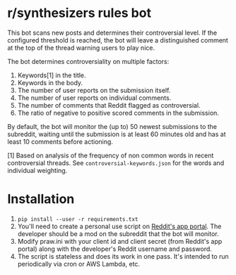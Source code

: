 # r/synthesizers rules bot

This bot scans new posts and determines their controversial level. If the configured threshold is reached, the bot will leave a distinguished comment at the top of the thread warning users to play nice.

The bot determines controversiality on multiple factors:

1. Keywords[1] in the title.
2. Keywords in the body.
3. The number of user reports on the submission itself.
4. The number of user reports on individual comments.
5. The number of comments that Reddit flagged as controversial.
6. The ratio of negative to positive scored comments in the submission.

By default, the bot will monitor the (up to) 50 newest submissions to the subreddit, waiting until the submission is at least 60 minutes old and has at least 10 comments before actioning.

[1] Based on analysis of the frequency of non common words in recent controversial threads. See `controversial-keywords.json` for the words and individual weighting.

# Installation

1. `pip install --user -r requirements.txt`
2. You'll need to create a personal use script on [Reddit's app portal](https://ssl.reddit.com/prefs/apps/). The developer should be a mod on the subreddit that the bot will monitor.
3. Modify praw.ini with your client id and client secret (from Reddit's app portal) along with the developer's Reddit username and password.
4. The script is stateless and does its work in one pass. It's intended to run periodically via cron or AWS Lambda, etc.

